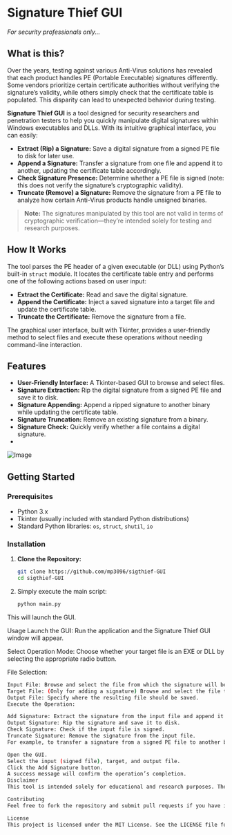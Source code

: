 # Signature Thief GUI

_For security professionals only..._

## What is this?

Over the years, testing against various Anti-Virus solutions has revealed that each product handles PE (Portable Executable) signatures differently. Some vendors prioritize certain certificate authorities without verifying the signature’s validity, while others simply check that the certificate table is populated. This disparity can lead to unexpected behavior during testing.

**Signature Thief GUI** is a tool designed for security researchers and penetration testers to help you quickly manipulate digital signatures within Windows executables and DLLs. With its intuitive graphical interface, you can easily:

- **Extract (Rip) a Signature:** Save a digital signature from a signed PE file to disk for later use.
- **Append a Signature:** Transfer a signature from one file and append it to another, updating the certificate table accordingly.
- **Check Signature Presence:** Determine whether a PE file is signed (note: this does not verify the signature’s cryptographic validity).
- **Truncate (Remove) a Signature:** Remove the signature from a PE file to analyze how certain Anti-Virus products handle unsigned binaries.

> **Note:** The signatures manipulated by this tool are not valid in terms of cryptographic verification—they’re intended solely for testing and research purposes.

## How It Works

The tool parses the PE header of a given executable (or DLL) using Python’s built-in `struct` module. It locates the certificate table entry and performs one of the following actions based on user input:
- **Extract the Certificate:** Read and save the digital signature.
- **Append the Certificate:** Inject a saved signature into a target file and update the certificate table.
- **Truncate the Certificate:** Remove the signature from a file.

The graphical user interface, built with Tkinter, provides a user-friendly method to select files and execute these operations without needing command-line interaction.

## Features

- **User-Friendly Interface:** A Tkinter-based GUI to browse and select files.
- **Signature Extraction:** Rip the digital signature from a signed PE file and save it to disk.
- **Signature Appending:** Append a ripped signature to another binary while updating the certificate table.
- **Signature Truncation:** Remove an existing signature from a binary.
- **Signature Check:** Quickly verify whether a file contains a digital signature.
- 
![Image](https://github.com/user-attachments/assets/d1ab9980-5aed-4cc2-b494-213f80574171)

## Getting Started
### Prerequisites

- Python 3.x
- Tkinter (usually included with standard Python distributions)
- Standard Python libraries: `os`, `struct`, `shutil`, `io`

### Installation

1. **Clone the Repository:**

   ```bash
   git clone https://github.com/mp3096/sigthief-GUI
   cd sigthief-GUI

2. Simply execute the main script:
   ```bash
   python main.py

This will launch the GUI.

Usage
Launch the GUI:
Run the application and the Signature Thief GUI window will appear.

Select Operation Mode:
Choose whether your target file is an EXE or DLL by selecting the appropriate radio button.

File Selection:
```bash
Input File: Browse and select the file from which the signature will be ripped or checked.
Target File: (Only for adding a signature) Browse and select the file to which the signature will be appended.
Output File: Specify where the resulting file should be saved.
Execute the Operation:

Add Signature: Extract the signature from the input file and append it to the target file.
Output Signature: Rip the signature and save it to disk.
Check Signature: Check if the input file is signed.
Truncate Signature: Remove the signature from the input file.
For example, to transfer a signature from a signed PE file to another binary:

Open the GUI.
Select the input (signed file), target, and output file.
Click the Add Signature button.
A success message will confirm the operation’s completion.
Disclaimer
This tool is intended solely for educational and research purposes. The creator is not responsible for any misuse or damage caused by this tool. Use it at your own risk, and always ensure you have proper authorization before testing any system or software.

Contributing
Feel free to fork the repository and submit pull requests if you have improvements or bug fixes. For major changes, please open an issue first to discuss what you would like to change.

License
This project is licensed under the MIT License. See the LICENSE file for details.

